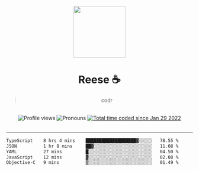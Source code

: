 <div align='center'>
  <img src='https://avatars.githubusercontent.com/u/73779441?v=4' width='140' height='140' />
  <h1>Reese ☕️</h1>
  <blockquote>codr</blockquote>
  
  <br />
  
  <img alt="Profile views" src="https://komarev.com/ghpvc/?username=ruffpuff1" />
  <img alt='Pronouns' src='https://img.shields.io/endpoint?url=https://pronoundb.org/shields/61181f81be124c42b207bffd' />
  <a href="https://wakatime.com/@72bf611d-9557-4a85-aa1d-46f6a3346744"><img src="https://wakatime.com/badge/user/72bf611d-9557-4a85-aa1d-46f6a3346744.svg" alt="Total time coded since Jan 29 2022" /></a>
</div><br />

<hr />

<!--START_SECTION:waka-->

```txt
TypeScript    8 hrs 4 mins    ███████████████████▓░░░░░   78.55 %
JSON          1 hr 8 mins     ██▓░░░░░░░░░░░░░░░░░░░░░░   11.08 %
YAML          27 mins         █░░░░░░░░░░░░░░░░░░░░░░░░   04.50 %
JavaScript    12 mins         ▓░░░░░░░░░░░░░░░░░░░░░░░░   02.08 %
Objective-C   9 mins          ▒░░░░░░░░░░░░░░░░░░░░░░░░   01.49 %
```

<!--END_SECTION:waka-->
